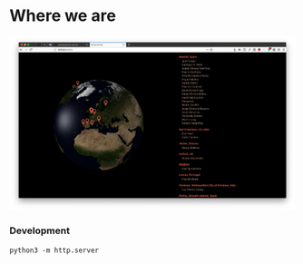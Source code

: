 # Where we are

![Screenshot](.github/screenshot.png)

### Development

```
python3 -m http.server
```
